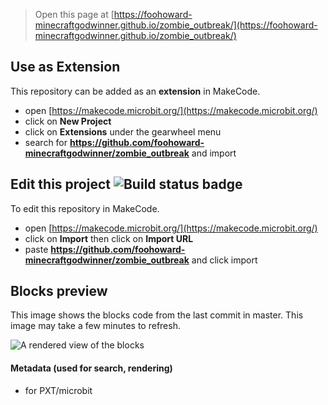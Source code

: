 
> Open this page at [https://foohoward-minecraftgodwinner.github.io/zombie_outbreak/](https://foohoward-minecraftgodwinner.github.io/zombie_outbreak/)

## Use as Extension

This repository can be added as an **extension** in MakeCode.

* open [https://makecode.microbit.org/](https://makecode.microbit.org/)
* click on **New Project**
* click on **Extensions** under the gearwheel menu
* search for **https://github.com/foohoward-minecraftgodwinner/zombie_outbreak** and import

## Edit this project ![Build status badge](https://github.com/foohoward-minecraftgodwinner/zombie_outbreak/workflows/MakeCode/badge.svg)

To edit this repository in MakeCode.

* open [https://makecode.microbit.org/](https://makecode.microbit.org/)
* click on **Import** then click on **Import URL**
* paste **https://github.com/foohoward-minecraftgodwinner/zombie_outbreak** and click import

## Blocks preview

This image shows the blocks code from the last commit in master.
This image may take a few minutes to refresh.

![A rendered view of the blocks](https://github.com/foohoward-minecraftgodwinner/zombie_outbreak/raw/master/.github/makecode/blocks.png)

#### Metadata (used for search, rendering)

* for PXT/microbit
<script src="https://makecode.com/gh-pages-embed.js"></script><script>makeCodeRender("{{ site.makecode.home_url }}", "{{ site.github.owner_name }}/{{ site.github.repository_name }}");</script>
